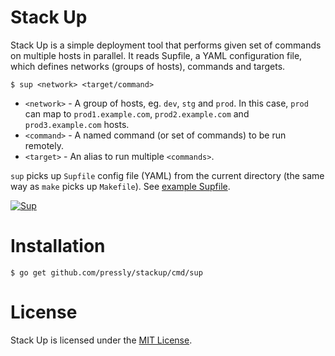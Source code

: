 Stack Up
========

Stack Up is a simple deployment tool that performs given set of commands on multiple hosts in parallel. It reads Supfile, a YAML configuration file, which defines networks (groups of hosts), commands and targets.

    $ sup <network> <target/command>

- `<network>` - A group of hosts, eg. `dev`, `stg` and `prod`. In this case, `prod` can map to `prod1.example.com`, `prod2.example.com` and `prod3.example.com` hosts.
- `<command>` - A named command (or set of commands) to be run remotely.
- `<target>` - An alias to run multiple `<commands>`.

`sup` picks up `Supfile` config file (YAML) from the current directory (the same way as `make` picks up `Makefile`). See [example Supfile](./example/Supfile).

[![Sup](https://asciinema.org/a/19658.png)](https://asciinema.org/a/19658?autoplay=1)

# Installation

    $ go get github.com/pressly/stackup/cmd/sup

# License
Stack Up is licensed under the [MIT License](./LICENSE).

